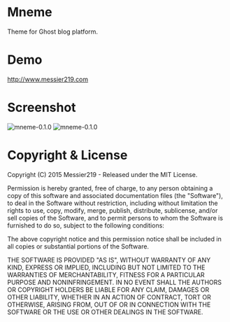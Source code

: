 # Mneme
Theme for Ghost blog platform.

# Demo
http://www.messier219.com

# Screenshot
![mneme-0.1.0](https://cloud.githubusercontent.com/assets/287376/9726748/0c21d754-5632-11e5-9f9d-d9e6ea106952.png)
![mneme-0.1.0](https://cloud.githubusercontent.com/assets/287376/9726749/0d76f5f8-5632-11e5-8bf1-82d6c3d009c7.png)

# Copyright & License
Copyright (C) 2015 Messier219 - Released under the MIT License.

Permission is hereby granted, free of charge, to any person obtaining a copy of this software and associated documentation files (the "Software"), to deal in the Software without restriction, including without limitation the rights to use, copy, modify, merge, publish, distribute, sublicense, and/or sell copies of the Software, and to permit persons to whom the Software is furnished to do so, subject to the following conditions:

The above copyright notice and this permission notice shall be included in all copies or substantial portions of the Software.

THE SOFTWARE IS PROVIDED "AS IS", WITHOUT WARRANTY OF ANY KIND, EXPRESS OR IMPLIED, INCLUDING BUT NOT LIMITED TO THE WARRANTIES OF MERCHANTABILITY, FITNESS FOR A PARTICULAR PURPOSE AND NONINFRINGEMENT. IN NO EVENT SHALL THE AUTHORS OR COPYRIGHT HOLDERS BE LIABLE FOR ANY CLAIM, DAMAGES OR OTHER LIABILITY, WHETHER IN AN ACTION OF CONTRACT, TORT OR OTHERWISE, ARISING FROM, OUT OF OR IN CONNECTION WITH THE SOFTWARE OR THE USE OR OTHER DEALINGS IN THE SOFTWARE.

